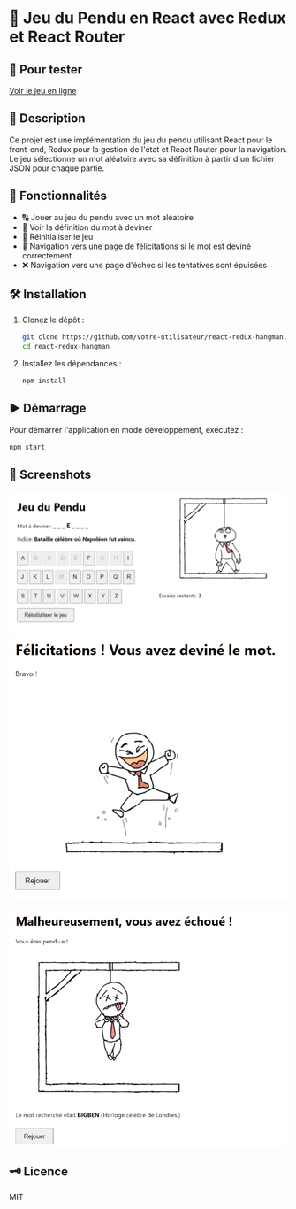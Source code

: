 # 🎉 Jeu du Pendu en React avec Redux et React Router

## 🚀 Pour tester
<a href="https://andriantomanga.github.io/react-redux-hangman" target="_blank">Voir le jeu en ligne</a>


## 📝 Description

Ce projet est une implémentation du jeu du pendu utilisant React pour le front-end, Redux pour la gestion de l'état et React Router pour la navigation. Le jeu sélectionne un mot aléatoire avec sa définition à partir d'un fichier JSON pour chaque partie.

## 🌟 Fonctionnalités

- 🔠 Jouer au jeu du pendu avec un mot aléatoire
- 📖 Voir la définition du mot à deviner
- 🔄 Réinitialiser le jeu
- 🎉 Navigation vers une page de félicitations si le mot est deviné correctement
- ❌ Navigation vers une page d'échec si les tentatives sont épuisées

## 🛠️ Installation

1. Clonez le dépôt :

    ```bash
    git clone https://github.com/votre-utilisateur/react-redux-hangman.git
    cd react-redux-hangman
    ```

2. Installez les dépendances :

    ```bash
    npm install
    ```

## ▶️ Démarrage

Pour démarrer l'application en mode développement, exécutez :

```bash
npm start
```

## 📸 Screenshots 

 ![Page de base](src/screenshots/screen1.PNG)
<img src="src/screenshots/screen2.PNG" alt="Page de succès" width="600" style="display: block; margin-bottom: 20px;"/>
<img src="src/screenshots/screen3.PNG" alt="Page d'échec" width="600" style="display: block; margin-bottom: 20px;"/>

## 🗝️ Licence

MIT
